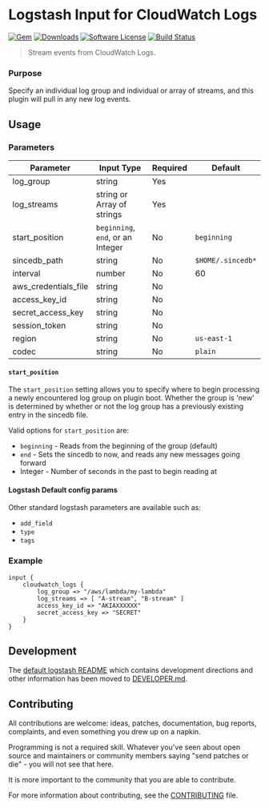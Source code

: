 # Logstash Input for CloudWatch Logs

[![Gem][ico-version]][link-rubygems]
[![Downloads][ico-downloads]][link-rubygems]
[![Software License][ico-license]](LICENSE.md)
[![Build Status][ico-travis]][link-travis]

> Stream events from CloudWatch Logs.

### Purpose
Specify an individual log group and individual or array of streams, and this plugin will pull in any new log events.

## Usage

### Parameters
| Parameter | Input Type | Required | Default |
|-----------|------------|----------|---------|
| log_group | string | Yes | |
| log_streams | string or Array of strings | Yes | |
| start_position | `beginning`, `end`, or an Integer | No | `beginning` |
| sincedb_path | string | No | `$HOME/.sincedb*` |
| interval | number | No | 60 |
| aws_credentials_file | string | No | |
| access_key_id | string | No | |
| secret_access_key | string | No | |
| session_token | string | No | |
| region | string | No | `us-east-1` |
| codec | string | No | `plain` |

#### `start_position`
The `start_position` setting allows you to specify where to begin processing
a newly encountered log group on plugin boot. Whether the group is 'new' is
determined by whether or not the log group has a previously existing entry in
the sincedb file.

Valid options for `start_position` are:
* `beginning` - Reads from the beginning of the group (default)
* `end` - Sets the sincedb to now, and reads any new messages going forward
* Integer - Number of seconds in the past to begin reading at

#### Logstash Default config params
Other standard logstash parameters are available such as:
* `add_field`
* `type`
* `tags`

### Example

    input {
        cloudwatch_logs {
            log_group => "/aws/lambda/my-lambda"
            log_streams => [ "A-stream", "B-stream" ]
            access_key_id => "AKIAXXXXXX" 
            secret_access_key => "SECRET"
        }
    }

## Development
The [default logstash README](DEVELOPER.md) which contains development directions and other information has been moved to [DEVELOPER.md](DEVELOPER.md).

## Contributing

All contributions are welcome: ideas, patches, documentation, bug reports, complaints, and even something you drew up on a napkin.

Programming is not a required skill. Whatever you've seen about open source and maintainers or community members  saying "send patches or die" - you will not see that here.

It is more important to the community that you are able to contribute.

For more information about contributing, see the [CONTRIBUTING](https://github.com/elasticsearch/logstash/blob/master/CONTRIBUTING.md) file.

[ico-version]: https://img.shields.io/gem/v/logstash-input-cloudwatch_logs.svg?style=flat-square
[ico-downloads]: https://img.shields.io/gem/dt/logstash-input-cloudwatch_logs.svg?style=flat-square
[ico-license]: https://img.shields.io/badge/License-Apache%202.0-blue.svg?style=flat-square
[ico-travis]: https://img.shields.io/travis/lukewaite/logstash-input-cloudwatch-logs.svg?style=flat-square

[link-rubygems]: https://rubygems.org/gems/logstash-input-cloudwatch_logs
[link-travis]: https://travis-ci.org/lukewaite/logstash-input-cloudwatch_logs

